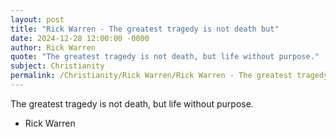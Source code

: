 ```yaml
---
layout: post
title: "Rick Warren - The greatest tragedy is not death but"
date: 2024-12-28 12:00:00 -0000
author: Rick Warren
quote: "The greatest tragedy is not death, but life without purpose."
subject: Christianity
permalink: /Christianity/Rick Warren/Rick Warren - The greatest tragedy is not death but
---
```


The greatest tragedy is not death, but life without purpose.

- Rick Warren

